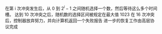 在第 i 次冲突发生后，从 0 到 $2^i-1$ 之间随机选择一个数，然后等待这么多个时间槽。
达到 10 次冲突之后，随机数的选择区间被规定在最大值 1023
在 16 次冲突后，控制器放弃努力，并向计算机返回一个失败报告
进一步的恢复工作由高层协议完成